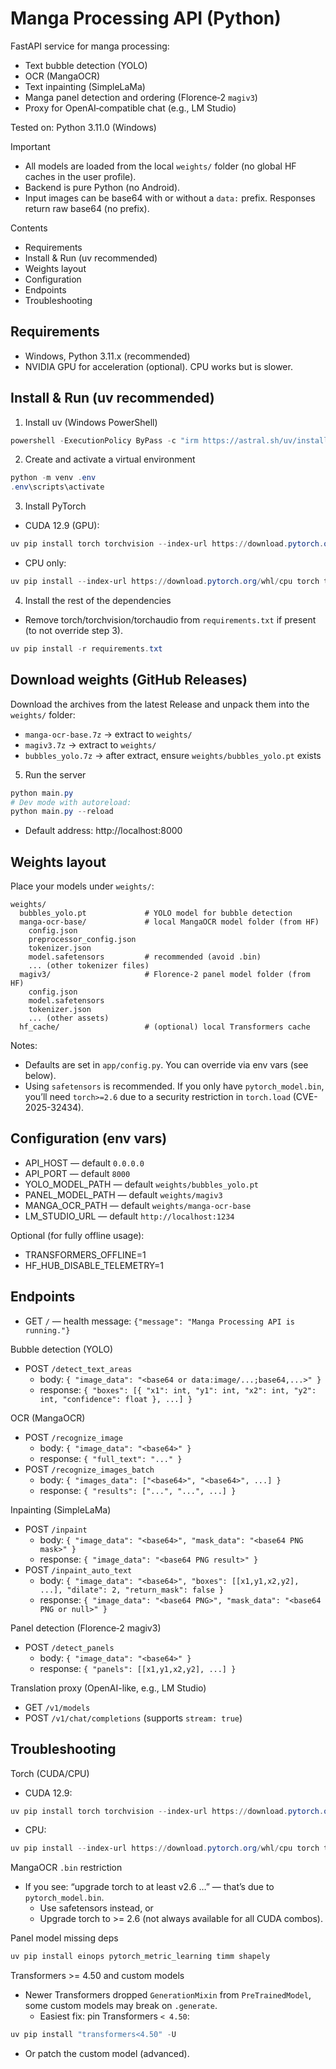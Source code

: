 # Manga Processing API (Python)

FastAPI service for manga processing:

- Text bubble detection (YOLO)
- OCR (MangaOCR)
- Text inpainting (SimpleLaMa)
- Manga panel detection and ordering (Florence‑2 `magiv3`)
- Proxy for OpenAI‑compatible chat (e.g., LM Studio)

Tested on: Python 3.11.0 (Windows)

Important

- All models are loaded from the local `weights/` folder (no global HF caches in the user profile).
- Backend is pure Python (no Android).
- Input images can be base64 with or without a `data:` prefix. Responses return raw base64 (no prefix).

Contents

- Requirements
- Install & Run (uv recommended)
- Weights layout
- Configuration
- Endpoints
- Troubleshooting

## Requirements

- Windows, Python 3.11.x (recommended)
- NVIDIA GPU for acceleration (optional). CPU works but is slower.

## Install & Run (uv recommended)

1. Install uv (Windows PowerShell)

```powershell
powershell -ExecutionPolicy ByPass -c "irm https://astral.sh/uv/install.ps1 | iex"
```

2. Create and activate a virtual environment

```powershell
python -m venv .env
.env\scripts\activate
```

3. Install PyTorch

- CUDA 12.9 (GPU):

```powershell
uv pip install torch torchvision --index-url https://download.pytorch.org/whl/cu129
```

- CPU only:

```powershell
uv pip install --index-url https://download.pytorch.org/whl/cpu torch torchvision torchaudio
```

4. Install the rest of the dependencies

- Remove torch/torchvision/torchaudio from `requirements.txt` if present (to not override step 3).

```powershell
uv pip install -r requirements.txt
```

## Download weights (GitHub Releases)

Download the archives from the latest Release and unpack them into the `weights/` folder:

- `manga-ocr-base.7z` → extract to `weights/`
- `magiv3.7z` → extract to `weights/`
- `bubbles_yolo.7z` → after extract, ensure `weights/bubbles_yolo.pt` exists

5. Run the server

```powershell
python main.py
# Dev mode with autoreload:
python main.py --reload
```

- Default address: http://localhost:8000

## Weights layout

Place your models under `weights/`:

```
weights/
  bubbles_yolo.pt             # YOLO model for bubble detection
  manga-ocr-base/             # local MangaOCR model folder (from HF)
    config.json
    preprocessor_config.json
    tokenizer.json
    model.safetensors         # recommended (avoid .bin)
    ... (other tokenizer files)
  magiv3/                     # Florence-2 panel model folder (from HF)
    config.json
    model.safetensors
    tokenizer.json
    ... (other assets)
  hf_cache/                   # (optional) local Transformers cache
```

Notes:

- Defaults are set in `app/config.py`. You can override via env vars (see below).
- Using `safetensors` is recommended. If you only have `pytorch_model.bin`, you’ll need `torch>=2.6` due to a security restriction in `torch.load` (CVE-2025-32434).

## Configuration (env vars)

- API_HOST — default `0.0.0.0`
- API_PORT — default `8000`
- YOLO_MODEL_PATH — default `weights/bubbles_yolo.pt`
- PANEL_MODEL_PATH — default `weights/magiv3`
- MANGA_OCR_PATH — default `weights/manga-ocr-base`
- LM_STUDIO_URL — default `http://localhost:1234`

Optional (for fully offline usage):

- TRANSFORMERS_OFFLINE=1
- HF_HUB_DISABLE_TELEMETRY=1

## Endpoints

- GET `/` — health message: `{"message": "Manga Processing API is running."}`

Bubble detection (YOLO)

- POST `/detect_text_areas`
  - body: `{ "image_data": "<base64 or data:image/...;base64,...>" }`
  - response: `{ "boxes": [{ "x1": int, "y1": int, "x2": int, "y2": int, "confidence": float }, ...] }`

OCR (MangaOCR)

- POST `/recognize_image`
  - body: `{ "image_data": "<base64>" }`
  - response: `{ "full_text": "..." }`
- POST `/recognize_images_batch`
  - body: `{ "images_data": ["<base64>", "<base64>", ...] }`
  - response: `{ "results": ["...", "...", ...] }`

Inpainting (SimpleLaMa)

- POST `/inpaint`
  - body: `{ "image_data": "<base64>", "mask_data": "<base64 PNG mask>" }`
  - response: `{ "image_data": "<base64 PNG result>" }`
- POST `/inpaint_auto_text`
  - body: `{ "image_data": "<base64>", "boxes": [[x1,y1,x2,y2], ...], "dilate": 2, "return_mask": false }`
  - response: `{ "image_data": "<base64 PNG>", "mask_data": "<base64 PNG or null>" }`

Panel detection (Florence‑2 magiv3)

- POST `/detect_panels`
  - body: `{ "image_data": "<base64>" }`
  - response: `{ "panels": [[x1,y1,x2,y2], ...] }`

Translation proxy (OpenAI-like, e.g., LM Studio)

- GET `/v1/models`
- POST `/v1/chat/completions` (supports `stream: true`)

## Troubleshooting

Torch (CUDA/CPU)

- CUDA 12.9:

```powershell
uv pip install torch torchvision --index-url https://download.pytorch.org/whl/cu129
```

- CPU:

```powershell
uv pip install --index-url https://download.pytorch.org/whl/cpu torch torchvision torchaudio
```

MangaOCR `.bin` restriction

- If you see: “upgrade torch to at least v2.6 …” — that’s due to `pytorch_model.bin`.
  - Use safetensors instead, or
  - Upgrade torch to >= 2.6 (not always available for all CUDA combos).

Panel model missing deps

```powershell
uv pip install einops pytorch_metric_learning timm shapely
```

Transformers >= 4.50 and custom models

- Newer Transformers dropped `GenerationMixin` from `PreTrainedModel`, some custom models may break on `.generate`.
  - Easiest fix: pin Transformers `< 4.50`:

```powershell
uv pip install "transformers<4.50" -U
```

- Or patch the custom model (advanced).
